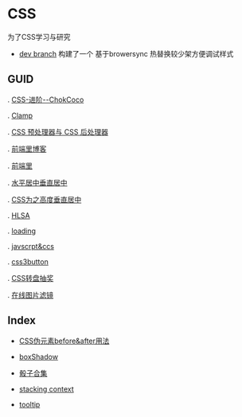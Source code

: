 # CSS
为了CSS学习与研究

- [dev branch](https://github.com/advence-liz/CSS/tree/dev) 构建了一个 基于browersync 热替换较少架方便调试样式
## GUID 

. <a href="http://www.cnblogs.com/coco1s/category/833837.html" target="_blank">CSS-进阶--ChokCoco</a>

. <a href="https://github.com/josephschmitt/Clamp.js" target="_blank">Clamp</a>

. <a href="http://zhaolei.info/2014/01/04/css-preprocessor-and-postprocessor/#more" target="_blank">CSS 预处理器与 CSS 后处理器</a>

. <a href="http://www.cnblogs.com/lhb25/category/146075.html" target="_blank">前端里博客</a>

. <a href="http://www.yyyweb.com/" target="_blank">前端里</a>

. <a href="http://www.cnblogs.com/CandyManPing/p/5517327.html" target="_blank">水平居中垂直居中</a>

. [CSS为之高度垂直居中](http://www.cnblogs.com/rubylouvre/archive/2010/07/08/1774025.html)

. <a href="http://hslpicker.com/#43a34f,0.9" target="_blank">HLSA</a>

. [loading](https://zhuanlan.zhihu.com/p/24464355?refer=itlion114)

. [javscrpt&ccs](https://zhuanlan.zhihu.com/p/24162642)

. [css3button](http://mp.weixin.qq.com/s?__biz=MjM5MDk5MzE2Mw%3D%3D&mid=2527294515&idx=1&sn=ae0f5d215788ea492b217b32c287c501&chksm=b5eb8a57829c0341dc16ca158ccbefc3d5bb4596f2f73516ebb485aa6b9673a1f9f0b1ec292e&mpshare=1&scene=1&srcid=1213nYC6j18lveohWCs4wuXs)

. [CSS转盘抽奖](https://segmentfault.com/r/1250000008053580?shareId=1210000008053592)

. [在线图片滤镜](http://filter.awesomes.cn/)
## Index

- [CSS伪元素before&after用法](./src/beforeafter.html)

- [boxShadow](./src/boxShadow.html)

- [骰子合集](./src/dices.html)

- [stacking context](./src/stacking.html)

- [tooltip](./src/visible.html)